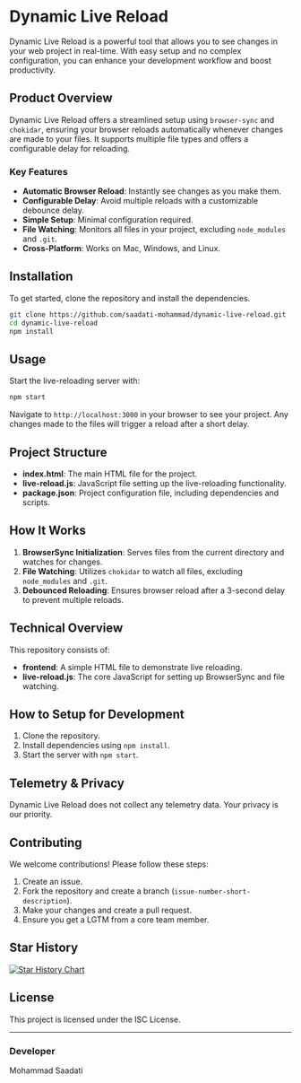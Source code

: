 # Dynamic Live Reload

Dynamic Live Reload is a powerful tool that allows you to see changes in your web project in real-time. With easy setup and no complex configuration, you can enhance your development workflow and boost productivity.


## Product Overview

Dynamic Live Reload offers a streamlined setup using `browser-sync` and `chokidar`, ensuring your browser reloads automatically whenever changes are made to your files. It supports multiple file types and offers a configurable delay for reloading.

### Key Features

- **Automatic Browser Reload**: Instantly see changes as you make them.
- **Configurable Delay**: Avoid multiple reloads with a customizable debounce delay.
- **Simple Setup**: Minimal configuration required.
- **File Watching**: Monitors all files in your project, excluding `node_modules` and `.git`.
- **Cross-Platform**: Works on Mac, Windows, and Linux.

## Installation

To get started, clone the repository and install the dependencies.

```sh
git clone https://github.com/saadati-mohammad/dynamic-live-reload.git
cd dynamic-live-reload
npm install
```

## Usage

Start the live-reloading server with:

```sh
npm start
```

Navigate to `http://localhost:3000` in your browser to see your project. Any changes made to the files will trigger a reload after a short delay.

## Project Structure

- **index.html**: The main HTML file for the project.
- **live-reload.js**: JavaScript file setting up the live-reloading functionality.
- **package.json**: Project configuration file, including dependencies and scripts.

## How It Works

1. **BrowserSync Initialization**: Serves files from the current directory and watches for changes.
2. **File Watching**: Utilizes `chokidar` to watch all files, excluding `node_modules` and `.git`.
3. **Debounced Reloading**: Ensures browser reload after a 3-second delay to prevent multiple reloads.

## Technical Overview

This repository consists of:

- **frontend**: A simple HTML file to demonstrate live reloading.
- **live-reload.js**: The core JavaScript for setting up BrowserSync and file watching.

## How to Setup for Development

1. Clone the repository.
2. Install dependencies using `npm install`.
3. Start the server with `npm start`.

## Telemetry & Privacy

Dynamic Live Reload does not collect any telemetry data. Your privacy is our priority.

## Contributing

We welcome contributions! Please follow these steps:

1. Create an issue.
2. Fork the repository and create a branch (`issue-number-short-description`).
3. Make your changes and create a pull request.
4. Ensure you get a LGTM from a core team member.

## Star History

[![Star History Chart](https://api.star-history.com/svg?repos=your-username/dynamic-live-reload,saadati-mohammad/auto-save-refresh&type=Date)](https://star-history.com/#your-username/dynamic-live-reload&saadati-mohammad/auto-save-refresh&Date)

## License

This project is licensed under the ISC License.

---

### Developer

Mohammad Saadati

